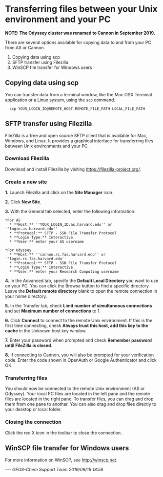 # Transferring files between your Unix environment and your PC

**NOTE: The Odyssey cluster was renamed to Cannon in September 2019.**

There are several options available for copying data to and from your PC
from AS or Cannon.

1.  Copying data using scp
2.  SFTP transfer using Filezilla
3.  WinSCP file transfer for Windows users

## Copying data using scp

You can transfer data from a terminal window, like the Mac OSX Terminal
application or a Linux system, using the `scp` command.

``` 
  scp YOUR_LOGIN_ID@REMOTE_HOST:REMOTE_FILE_PATH LOCAL_FILE_PATH
```

## SFTP transfer using Filezilla

FileZilla is a free and open source SFTP client that is available for
Mac, Windows, and Linux. It provides a graphical interface for
transferring files between Unix environments and your PC.

### Download Filezilla

Download and install Filezilla by visiting
<https://filezilla-project.org/>.

### Create a new site

**1.** Launch Filezilla and click on the **Site Manager** icon.

**2.** Click **New Site**.

**3.** With the General tab selected, enter the following information:

    *For AS
      * **Host:** ''YOUR_LOGIN_ID.as.harvard.edu'' or ''login.as.harvard.edu''
      * **Protocol:** SFTP - SSH File Transfer Protocol
      * **Login Type:** Interactive
      * **User:** enter your AS username

    *For Odyssey
      * **Host:** ''cannon.rc.fas.harvard.edu'' or ''login.rc.fas.harvard.edu''
      * **Protocol:** SFTP - SSH File Transfer Protocol
      * **Login Type:** Interactive
      * **User:** enter your Research Computing username

**4.** In the Advanced tab, specify the **Default Local Directory** you
want to use on your PC. You can click the Browse button to find a
specific directory. Leave the **Default remote directory** blank to open
the remote connection in your home directory.

**5.** In the Transfer tab, check **Limit number of simultaneous
connections** and set **Maximum number of connections** to 1.

**6.** Click **Connect** to connect to the remote Unix environment. If
this is the first time connecting, check **Always trust this host, add
this key to the cache** in the Unknown host key window.

**7.** Enter your password when prompted and check **Remember password
until FileZilla is closed**.

**8.** If connecting to Cannon, you will also be prompted for your
verification code. Enter the code shown in OpenAuth or Google
Authenticator and click OK.

### Transferring files

You should now be connected to the remote Unix environment (AS or
Odyssey). Your local PC files are located in the left pane and the
remote files are located in the right pane. To transfer files, you can
drag and drop them from one pane to another. You can also drag and drop
files directly to your desktop or local folder.

### Closing the connection

Click the red X icon in the toolbar to close the connection.

## WinSCP file transfer for Windows users

For more information on WinSCP, see <http://winscp.net>.

\--- *GEOS-Chem Support Team 2019/09/16 18:56*
